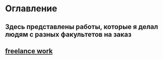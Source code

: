 # Оглавление
Здесь представлены работы, которые я делал людям с разных факультетов на заказ
---
## [freelance work](https://github.com/noth1ngood/ML/blob/main/freelance_work/logreg_homework.ipynb)
